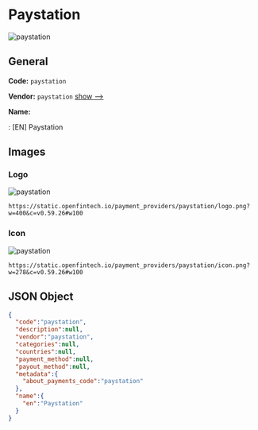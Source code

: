 
# Paystation 
![paystation](https://static.openfintech.io/payment_providers/paystation/logo.png?w=400&c=v0.59.26#w100)  

## General 
 
**Code:** `paystation` 
 
**Vendor:** `paystation` [show -->](/vendors/paystation/) 
 
**Name:** 
 
:	[EN] Paystation 
 

## Images 

### Logo 
 
![paystation](https://static.openfintech.io/payment_providers/paystation/logo.png?w=400&c=v0.59.26#w100)  

```
https://static.openfintech.io/payment_providers/paystation/logo.png?w=400&c=v0.59.26#w100
```  

### Icon 
 
![paystation](https://static.openfintech.io/payment_providers/paystation/icon.png?w=278&c=v0.59.26#w100)  

```
https://static.openfintech.io/payment_providers/paystation/icon.png?w=278&c=v0.59.26#w100
```  

## JSON Object 

```json
{
  "code":"paystation",
  "description":null,
  "vendor":"paystation",
  "categories":null,
  "countries":null,
  "payment_method":null,
  "payout_method":null,
  "metadata":{
    "about_payments_code":"paystation"
  },
  "name":{
    "en":"Paystation"
  }
}
```  
